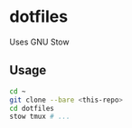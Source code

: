 # dotfiles

Uses GNU Stow

## Usage

```bash
cd ~
git clone --bare <this-repo>
cd dotfiles
stow tmux # ...
```

